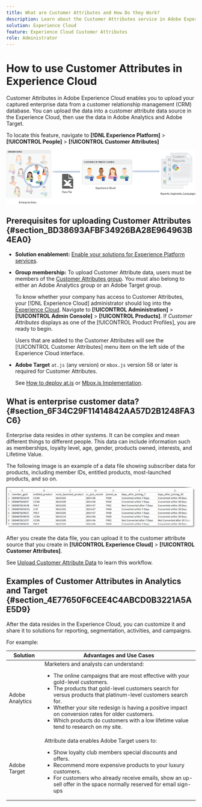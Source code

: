 ```yaml
---
title: What are Customer Attributes and How Do they Work?
description: Learn about the Customer Attributes service in Adobe Experience Cloud. Discover how to upload customer attribute data for use in Adobe Analytic and Adobe Target.
solution: Experience Cloud
feature: Experience Cloud Customer Attributes
role: Administrator
---
```


# How to use Customer Attributes in Experience Cloud 

Customer Attributes in Adobe Experience Cloud enables you to upload your captured enterprise data from a customer relationship management (CRM) database. You can upload the data into a customer attribute data source in the Experience Cloud, then use the data in Adobe Analytics and Adobe Target.

To locate this feature, navigate to **[!DNL Experience Platform]** > **[!UICONTROL People]** > **[!UICONTROL Customer Attributes]**

![](assets/custom_reports.png)

## Prerequisites for uploading Customer Attributes {#section_BD38693AFBF34926BA28E964963B4EA0}

* **Solution enablement:** [Enable your solutions for Experience Platform services](../core-services/core-services.md#concept_07ED1D5C64234E77976E6D572E78FB9C).

* **Group membership:** To upload Customer Attribute data, users must be members of the [Customer Attributes group](../admin-getting-started/admin-getting-started.md#task_3295A85536BF48899A1AB40D207E77E9). You must also belong to either an Adobe Analytics group or an Adobe Target group.

  To know whether your company has access to Customer Attributes, your [!DNL Experience Cloud] administrator should log into the [Experience Cloud](https://experience.adobe.com). Navigate to **[!UICONTROL Administration]** > **[!UICONTROL Admin Console]** > **[!UICONTROL Products]**. If *Customer Attributes* displays as one of the [!UICONTROL Product Profiles], you are ready to begin.

  Users that are added to the Customer Attributes will see the [!UICONTROL Customer Attributes] menu item on the left side of the Experience Cloud interface.

* **Adobe Target** `at.js` (any version) or `mbox.js` version 58 or later is required for Customer Attributes.

  See [How to deploy at.js](https://docs.adobe.com/content/help/en/target/using/implement-target/client-side/deploy-at-js/how-to-deployatjs.html) or [Mbox.js Implementation](https://docs.adobe.com/content/help/en/target/using/implement-target/client-side/mbox-implement/mbox-download.html).

## What is enterprise customer data? {#section_6F34C29F11414842AA57D2B1248FA3C6}

Enterprise data resides in other systems. It can be complex and mean different things to different people. This data can include information such as memberships, loyalty level, age, gender, products owned, interests, and Lifetime Value.

The following image is an example of a data file showing subscriber data for products, including member IDs, entitled products, most-launched products, and so on.

![](assets/01_crs_usecase.png)

After you create the data file, you can upload it to the customer attribute source that you create in **[!UICONTROL Experience Cloud]** > **[!UICONTROL Customer Attributes]**.

See [Upload Customer Attribute Data](../attributes/t-crs-usecase.md#task_BCC327B2A0EF4A1BBB2934013AB92B78) to learn this workflow.

## Examples of Customer Attributes in Analytics and Target {#section_4E77650F6CEE4C4ABCD0B3221A5AE5D9}

After the data resides in the Experience Cloud, you can customize it and share it to solutions for reporting, segmentation, activities, and campaigns.

For example:

| Solution | Advantages and Use Cases |
|--- |--- |
|Adobe Analytics|Marketers and analysts can understand:<ul><li>The online campaigns that are most effective with your gold-level customers.</li><li>The products that gold-level customers search for versus products that platinum-level customers search for.</li><li>Whether your site redesign is having a positive impact on conversion rates for older customers.</li><li>Which products do customers with a low lifetime value tend to research on my site.</li></ul>|
|Adobe Target|Attribute data enables Adobe Target users to:<ul><li>Show loyalty club members special discounts and offers.</li><li>Recommend more expensive products to your luxury customers.</li><li>For customers who already receive emails, show an up-sell offer in the space normally reserved for email sign-ups</li></ul>|
